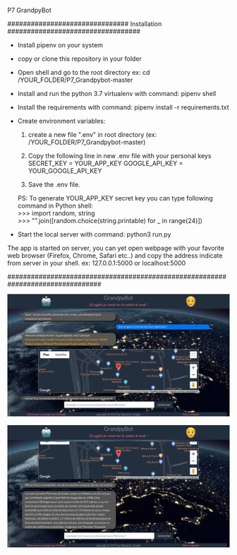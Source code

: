 P7 GrandpyBot

############################### Installation ##################################

- Install pipenv on your system
- copy or clone this repository in your folder

- Open shell and go to the root directory
    ex: cd /YOUR_FOLDER/P7_Grandpybot-master

- Install and run the python 3.7 virtualenv with command:
    pipenv shell

- Install the requirements with command:
    pipenv install -r requirements.txt

- Create environment variables:
    1) create a new file ".env" in root directory (ex: /YOUR_FOLDER/P7_Grandpybot-master)

    2) Copy the following line in new .env file with your personal keys
        SECRET_KEY = YOUR_APP_KEY
        GOOGLE_API_KEY = YOUR_GOOGLE_API_KEY

    3) Save the .env file.

    PS: To generate YOUR_APP_KEY secret key you can type following command in Python shell: <br/>
        >>> import random, string <br/>
        >>> "".join([random.choice(string.printable) for _ in range(24)]) <br/>

- Start the local server with command:
    python3 run.py

The app is started on server, you can yet open webpage with your favorite web browser (Firefox, Chrome, Safari etc..) and copy the address indicate from server in your shell.
ex:  127.0.0.1:5000 or localhost:5000

################################################################################

<div align="center">
    <img src="/grandpybotapp/static/img/Screen_GrandpyBot1.png" width="750px"</img> </br></br>
    <img src="/grandpybotapp/static/img/Screen_GrandpyBot2.png" width="750px"</img>
</div>
